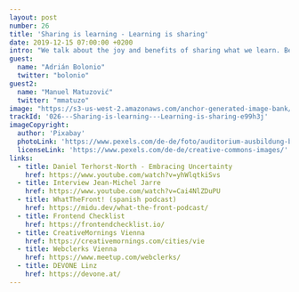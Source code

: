 ```yaml
---
layout: post
number: 26
title: 'Sharing is learning - Learning is sharing'
date: 2019-12-15 07:00:00 +0200
intro: "We talk about the joy and benefits of sharing what we learn. Be it in blog posts, talks, just Twitter messages, or other ways."
guest:
  name: "Adrián Bolonio"
  twitter: "bolonio"
guest2:
  name: "Manuel Matuzović"
  twitter: "mmatuzo"
image: "https://s3-us-west-2.amazonaws.com/anchor-generated-image-bank/production/podcast_uploaded_episode400/1439931/1439931-1575236934682-7739bbc220d99.jpg"
trackId: '026---Sharing-is-learning---Learning-is-sharing-e99h3j'
imageCopyright:
  author: 'Pixabay'
  photoLink: 'https://www.pexels.com/de-de/foto/auditorium-ausbildung-banke-bildung-207691/'
  licenseLink: 'https://www.pexels.com/de-de/creative-commons-images/'
links:
  - title: Daniel Terhorst-North - Embracing Uncertainty
    href: https://www.youtube.com/watch?v=yhWlqtkiSvs
  - title: Interview Jean-Michel Jarre
    href: https://www.youtube.com/watch?v=Cai4NlZDuPU
  - title: WhatTheFront! (spanish podcast)
    href: https://midu.dev/what-the-front-podcast/
  - title: Frontend Checklist
    href: https://frontendchecklist.io/
  - title: CreativeMornings Vienna
    href: https://creativemornings.com/cities/vie
  - title: Webclerks Vienna 
    href: https://www.meetup.com/webclerks/
  - title: DEVONE Linz
    href: https://devone.at/
---
```

